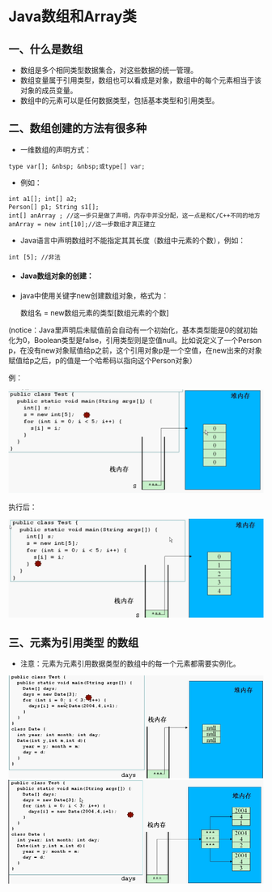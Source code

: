 # Java数组和Array类

## 一、什么是数组

* 数组是多个相同类型数据集合，对这些数据的统一管理。
* 数组变量属于引用类型，数组也可以看成是对象，数组中的每个元素相当于该对象的成员变量。
* 数组中的元素可以是任何数据类型，包括基本类型和引用类型。


## 二、数组创建的方法有很多种

* 一维数组的声明方式：

` type var[]; &nbsp; &nbsp;或type[] var; `
* 例如：
```
int a1[]; int[] a2;
Person[] p1; String s1[];
int[] anArray ; //这一步只是做了声明，内存中并没分配，这一点是和C/C++不同的地方
anArray = new int[10];//这一步数组才真正建立
```

* Java语言中声明数组时不能指定其其长度（数组中元素的个数），例如：

```
int [5]; //非法
```

* #### Java数组对象的创建：
* java中使用关键字new创建数组对象，格式为：

  数组名 = new数组元素的类型[数组元素的个数]  

 (notice：Java里声明后未赋值前会自动有一个初始化，基本类型能是0的就初始化为0，Boolean类型是false，引用类型则是空值null。比如说定义了一个Person p，在没有new对象赋值给p之前，这个引用对象p是一个空值，在new出来的对象赋值给p之后，p的值是一个哈希码以指向这个Person对象）
 
例：

![](/assets/1.png)

执行后：

![](/assets/2.png)


##  三、元素为引用类型 的数组

* 注意：元素为元素引用数据类型的数组中的每一个元素都需要实例化。

![](/assets/3.png)
![](/assets/4.png)




